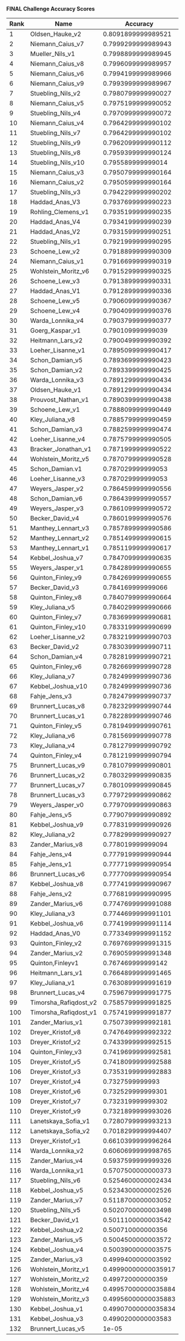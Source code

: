 **FINAL Challenge Accuracy Scores**



|Rank|Name|Accuracy|
|----|-----|---|
|1|Oldsen_Hauke_v2|0.8091899999989521|
|2|Niemann_Caius_v7|0.7999299999989943|
|3|Mueller_Nils_v1|0.7998899999989945|
|4|Niemann_Caius_v8|0.7996099999989957|
|5|Niemann_Caius_v6|0.7994199999989966|
|6|Niemann_Caius_v9|0.7993999999989967|
|7|Stuebling_Nils_v2|0.7980799999990027|
|8|Niemann_Caius_v5|0.7975199999990052|
|9|Stuebling_Nils_v4|0.7970999999990072|
|10|Niemann_Caius_v4|0.7964299999990102|
|11|Stuebling_Nils_v7|0.7964299999990102|
|12|Stuebling_Nils_v9|0.7962099999990112|
|13|Stuebling_Nils_v8|0.7959399999990124|
|14|Stuebling_Nils_v10|0.795589999999014|
|15|Niemann_Caius_v3|0.7950799999990164|
|16|Niemann_Caius_v2|0.7950599999990164|
|17|Stuebling_Nils_v3|0.7942299999990202|
|18|Haddad_Anas_V3|0.7937699999990223|
|19|Rohling_Clemens_v1|0.7935199999990235|
|20|Haddad_Anas_V4|0.7934199999990239|
|21|Haddad_Anas_V2|0.7931599999990251|
|22|Stuebling_Nils_v1|0.7921999999990295|
|23|Schoene_Lew_v2|0.7918899999990309|
|24|Niemann_Caius_v1|0.7916699999990319|
|25|Wohlstein_Moritz_v6|0.7915299999990325|
|26|Schoene_Lew_v3|0.7913899999990331|
|27|Haddad_Anas_V1|0.7912899999990336|
|28|Schoene_Lew_v5|0.7906099999990367|
|29|Schoene_Lew_v4|0.7904099999990376|
|30|Warda_Lonnika_v4|0.7903799999990377|
|31|Goerg_Kaspar_v1|0.790109999999039|
|32|Heitmann_Lars_v2|0.7900499999990392|
|33|Loeher_Lisanne_v1|0.7895099999990417|
|34|Schon_Damian_v5|0.7893699999990423|
|35|Schon_Damian_v2|0.7893399999990425|
|36|Warda_Lonnika_v3|0.7891299999990434|
|37|Oldsen_Hauke_v1|0.7891299999990434|
|38|Prouvost_Nathan_v1|0.7890399999990438|
|39|Schoene_Lew_v1|0.7888099999990449|
|40|Kley_Juliana_v8|0.7885799999990459|
|41|Schon_Damian_v3|0.7882599999990474|
|42|Loeher_Lisanne_v4|0.7875799999990505|
|43|Bracker_Jonathan_v1|0.7871999999990522|
|44|Wohlstein_Moritz_v5|0.7870799999990528|
|45|Schon_Damian.v1|0.787029999999053|
|46|Loeher_Lisanne_v3|0.787029999999053|
|47|Weyers_Jasper_v2|0.7864599999990556|
|48|Schon_Damian_v6|0.7864399999990557|
|49|Weyers_Jasper_v3|0.7861099999990572|
|50|Becker_David_v4|0.7860199999990576|
|51|Manthey_Lennart_v3|0.7857899999990586|
|52|Manthey_Lennart_v2|0.7851499999990615|
|53|Manthey_Lennart_v1|0.7851199999990617|
|54|Kebbel_Joshua_v7|0.7847099999990635|
|55|Weyers_Jasper_v1|0.7842899999990655|
|56|Quinton_Finley_v9|0.7842699999990655|
|57|Becker_David_v3|0.784169999999066|
|58|Quinton_Finley_v8|0.7840799999990664|
|59|Kley_Juliana_v5|0.7840299999990666|
|60|Quinton_Finley_v7|0.7836999999990681|
|61|Quinton_Finley_v10|0.7833199999990699|
|62|Loeher_Lisanne_v2|0.7832199999990703|
|63|Becker_David_v2|0.7830399999990711|
|64|Schon_Damian_v4|0.7828199999990721|
|65|Quinton_Finley_v6|0.7826699999990728|
|66|Kley_Juliana_v7|0.7824999999990736|
|67|Kebbel_Joshua_v10|0.7824999999990736|
|68|Fahje_Jens_v3|0.7824799999990737|
|69|Brunnert_Lucas_v8|0.7823299999990744|
|70|Brunnert_Lucas_v1|0.7822899999990746|
|71|Quinton_Finley_v5|0.7819499999990761|
|72|Kley_Juliana_v6|0.7815699999990778|
|73|Kley_Juliana_v4|0.7812799999990792|
|74|Quinton_Finley_v4|0.7812199999990794|
|75|Brunnert_Lucas_v9|0.7810799999990801|
|76|Brunnert_Lucas_v2|0.7803299999990835|
|77|Brunnert_Lucas_v7|0.7801099999990845|
|78|Brunnert_Lucas_v3|0.7797299999990862|
|79|Weyers_Jasper_v0|0.7797099999990863|
|80|Fahje_Jens_v5|0.7790799999990892|
|81|Kebbel_Joshua_v9|0.7783199999990926|
|82|Kley_Juliana_v2|0.7782999999990927|
|83|Zander_Marius_v8|0.778019999999094|
|84|Fahje_Jens_v4|0.7779199999990944|
|85|Fahje_Jens_v1|0.7777199999990954|
|86|Brunnert_Lucas_v6|0.7777099999990954|
|87|Kebbel_Joshua_v8|0.7774199999990967|
|88|Fahje_Jens_v2|0.7768199999990995|
|89|Zander_Marius_v6|0.7747699999991088|
|90|Kley_Juliana_v3|0.7744699999991101|
|91|Kebbel_Joshua_v6|0.7741999999991114|
|92|Haddad_Anas_V0|0.7733499999991152|
|93|Quinton_Finley_v2|0.7697699999991315|
|94|Zander_Marius_v2|0.7690599999991348|
|95|Quinton,Finleyv1|0.767469999999142|
|96|Heitmann_Lars_v1|0.7664899999991465|
|97|Kley_Juliana_v1|0.7630899999991619|
|98|Brunnert_Lucas_v4|0.7596799999991775|
|99|Timorsha_Rafiqdost_v2|0.7585799999991825|
|100|Timorsha_Rafiqdost_v1|0.7574199999991877|
|101|Zander_Marius_v1|0.7507399999992181|
|102|Dreyer_Kristof_v8|0.7476499999992322|
|103|Dreyer_Kristof_v2|0.7433999999992515|
|104|Quinton_Finley_v3|0.7419699999992581|
|105|Dreyer_Kristof_v5|0.7418099999992588|
|106|Dreyer_Kristof_v3|0.7353199999992883|
|107|Dreyer_Kristof_v4|0.7327599999993|
|108|Dreyer_Kristof_v6|0.732529999999301|
|109|Dreyer_Kristof_v7|0.732319999999302|
|110|Dreyer_Kristof_v9|0.7321899999993026|
|111|Lanetskaya_Sofia_v1|0.7280799999993213|
|112|Lanetskaya_Sofia_v2|0.7018299999994407|
|113|Dreyer_Kristof_v1|0.6610399999996264|
|114|Warda_Lonnika_v2|0.6060699999998765|
|115|Zander_Marius_v4|0.5937599999999326|
|116|Warda_Lonnika_v1|0.5707500000000373|
|117|Stuebling_Nils_v6|0.5254600000002434|
|118|Kebbel_Joshua_v5|0.5234300000002526|
|119|Zander_Marius_v7|0.5118700000003052|
|120|Stuebling_Nils_v5|0.5020700000003498|
|121|Becker_David_v1|0.5011100000003542|
|122|Kebbel_Joshua_v2|0.500710000000356|
|123|Zander_Marius_v5|0.5004500000003572|
|124|Kebbel_Joshua_v4|0.5003900000003575|
|125|Zander_Marius_v3|0.4999400000003592|
|126|Wohlstein_Moritz_v1|0.49990000000035917|
|127|Wohlstein_Moritz_v2|0.499720000000359|
|128|Wohlstein_Moritz_v4|0.49957000000035884|
|129|Wohlstein_Moritz_v3|0.49956000000035883|
|130|Kebbel_Joshua_v1|0.49907000000035834|
|131|Kebbel_Joshua_v3|0.4990200000003583|
|132|Brunnert_Lucas_v5|1e-05|
